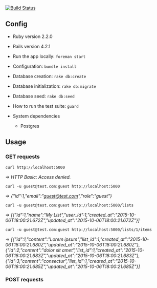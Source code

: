 [![Build Status](https://travis-ci.org/gdurelle/keepshare.svg)](https://travis-ci.org/gdurelle/keepshare)

## Config

* Ruby version 2.2.0
* Rails version 4.2.1

* Run the app locally: <code>foreman start</code>
* Configuration: <code>bundle install</code>
* Database creation: <code>rake db:create</code>
* Database initialization: <code>rake db:migrate</code>
* Database seed: <code>rake db:seed</code>

* How to run the test suite: <code>guard</code>

* System dependencies
  * Postgres

## Usage

### GET requests

```curl http://localhost:5000```

=> _HTTP Basic: Access denied._

```curl -u guest@test.com:guest http://localhost:5000```

=> _{"id":1,"email":"guest@test.com","role":"guest"}_

```curl -u guest@test.com:guest http://localhost:5000/lists```

=> _[{"id":1,"name":"My List","user_id":1,"created_at":"2015-10-06T18:00:21.672Z","updated_at":"2015-10-06T18:00:21.672Z"}]_

```curl -u guest@test.com:guest http://localhost:5000/lists/1/items```

=> _[{"id":1,"content":"Lorem ipsum","list_id":1,"created_at":"2015-10-06T18:00:21.680Z","updated_at":"2015-10-06T18:00:21.680Z"},{"id":2,"content":"dolor sit amet","list_id":1,"created_at":"2015-10-06T18:00:21.683Z","updated_at":"2015-10-06T18:00:21.683Z"},{"id":3,"content":"consectur","list_id":1,"created_at":"2015-10-06T18:00:21.685Z","updated_at":"2015-10-06T18:00:21.685Z"}]_

### POST requests
